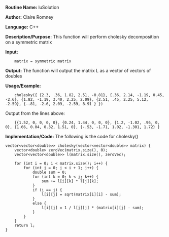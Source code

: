 **Routine Name:**       luSolution

**Author:** Claire Romney

**Language:** C++

**Description/Purpose:** This function will perform cholesky decomposition on a symmetric matrix

**Input:** 
        
        matrix = symmetric matrix

**Output:** The function will output the matrix L as a vector of vectors of doubles

**Usage/Example:**

        cholesky({ {2.3, .36, 1.82, 2.51, -0.81}, {.36, 2.14, -1.19, 0.45, -2.6}, {1.82, -1.19, 3.40, 2.25, 2.09}, {2.51, .45, 2.25, 5.12, -2.59}, {-.81, -2.6, 2.09, -2.59, 8.91 } })
       
Output from the lines above:

        {{1.52, 0, 0, 0, 0}, {0.24, 1.44, 0, 0, 0}, {1.2, -1.02, .96, 0, 0}, {1.66, 0.04, 0.32, 1.51, 0}, {-.53, -1.71, 1.02, -1.301, 1.72} }
  
**Implementation/Code:** The following is the code for cholesky()

    vector<vector<double>> cholesky(vector<vector<double>> matrix) {
	    vector<double> zeroVec(matrix.size(), 0);
	    vector<vector<double>> l(matrix.size(), zeroVec);

	    for (int i = 0; i < matrix.size(); i++) {
		    for (int j = 0; j < i + 1; j++) {
			    double sum = 0;
			    for (int k = 0; k < j; k++) {
				    sum += l[i][k] * l[j][k];
			    }
			    if (i == j) {
				    l[i][j] = sqrt(matrix[i][i] - sum);
			    }
			    else {
				    l[i][j] = 1 / l[j][j] * (matrix[i][j] - sum);
			    }
		    }
	    }
	    return l;
    }
